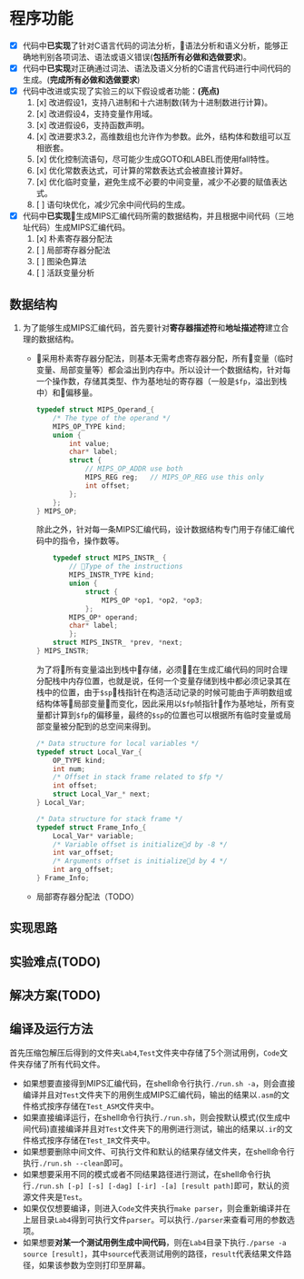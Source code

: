 # 程序功能

- [x] 代码中**已实现**了针对C语言代码的词法分析，语法分析和语义分析，能够正确地判别各项词法、语法或语义错误(**包括所有必做和选做要求**)。
- [x] 代码中**已实现**对正确通过词法、语法及语义分析的C语言代码进行中间代码的生成。(**完成所有必做和选做要求**)
- [x] 代码中改进或实现了实验三的以下假设或者功能：**(亮点)**  
    1. [x] 改进假设1，支持八进制和十六进制数(转为十进制数进行计算)。
    2. [x] 改进假设4，支持变量作用域。
    3. [x] 改进假设6，支持函数声明。
    4. [x] 改进要求3.2，高维数组也允许作为参数。此外，结构体和数组可以互相嵌套。
    5. [x] 优化控制流语句，尽可能少生成GOTO和LABEL而使用fall特性。
    6. [x] 优化常数表达式，可计算的常数表达式会被直接计算好。
    7. [x] 优化临时变量，避免生成不必要的中间变量，减少不必要的赋值表达式。
    8. [ ] 语句块优化，减少冗余中间代码的生成。
- [x] 代码中**已实现**生成MIPS汇编代码所需的数据结构，并且根据中间代码（三地址代码）生成MIPS汇编代码。
    1. [x] 朴素寄存器分配法
    2. [ ] 局部寄存器分配法
    3. [ ] 图染色算法
    4. [ ] 活跃变量分析

## 数据结构

1. 为了能够生成MIPS汇编代码，首先要针对**寄存器描述符**和**地址描述符**建立合理的数据结构。

    - 采用朴素寄存器分配法，则基本无需考虑寄存器分配，所有变量（临时变量、局部变量等）都会溢出到内存中。所以设计一个数据结构，针对每一个操作数，存储其类型、作为基地址的寄存器（一般是``$fp``，溢出到栈中）和偏移量。

        ```cpp
        typedef struct MIPS_Operand_{
            /* The type of the operand */
            MIPS_OP_TYPE kind;
            union {
                int value;
                char* label;
                struct { 
                    // MIPS_OP_ADDR use both
                    MIPS_REG reg;   // MIPS_OP_REG use this only
                    int offset;
                };
            };
        } MIPS_OP;
        ```
        除此之外，针对每一条MIPS汇编代码，设计数据结构专门用于存储汇编代码中的指令，操作数等。

        ```cpp
            typedef struct MIPS_INSTR_ {
                // Type of the instructions
                MIPS_INSTR_TYPE kind;
                union {
                    struct {
                        MIPS_OP *op1, *op2, *op3;
                    };
                MIPS_OP* operand;
                char* label;
                };
            struct MIPS_INSTR_ *prev, *next;
        } MIPS_INSTR;
        ```

        为了将所有变量溢出到栈中存储，必须在生成汇编代码的同时合理分配栈中内存位置，也就是说，任何一个变量存储到栈中都必须记录其在栈中的位置，由于``$sp``栈指针在构造活动记录的时候可能由于声明数组或结构体等局部变量而变化，因此采用以``$fp``帧指针作为基地址，所有变量都计算到``$fp``的偏移量，最终的``$sp``的位置也可以根据所有临时变量或局部变量被分配到的总空间来得到。

        ```cpp
        /* Data structure for local variables */
        typedef struct Local_Var_{
            OP_TYPE kind;
            int num;
            /* Offset in stack frame related to $fp */
            int offset;
            struct Local_Var_* next;
        } Local_Var;

        /* Data structure for stack frame */
        typedef struct Frame_Info_{
            Local_Var* variable;
            /* Variable offset is initialized by -8 */
            int var_offset;
            /* Arguments offset is initialized by 4 */
            int arg_offset;
        } Frame_Info;
        ``` 
    - 局部寄存器分配法（TODO）

## 实现思路

## 实验难点(TODO)

## 解决方案(TODO)

## 编译及运行方法

首先压缩包解压后得到的文件夹``Lab4``,``Test``文件夹中存储了5个测试用例，``Code``文件夹存储了所有代码文件。

- 如果想要直接得到MIPS汇编代码，在shell命令行执行``./run.sh -a``，则会直接编译并且对``Test``文件夹下的用例生成MIPS汇编代码，输出的结果以``.asm``的文件格式按序存储在``Test_ASM``文件夹中。
- 如果直接编译运行，在shell命令行执行``./run.sh``，则会按默认模式(仅生成中间代码)直接编译并且对``Test``文件夹下的用例进行测试，输出的结果以``.ir``的文件格式按序存储在``Test_IR``文件夹中。
- 如果想要删除中间文件、可执行文件和默认的结果存储文件夹，在shell命令行执行``./run.sh --clean``即可。
- 如果想要采用不同的模式或者不同结果路径进行测试，在shell命令行执行``./run.sh [-p] [-s] [-dag] [-ir] -[a] [result path]``即可，默认的资源文件夹是``Test``。
- 如果仅仅想要编译，则进入``Code``文件夹执行``make parser``，则会重新编译并在上层目录``Lab4``得到可执行文件``parser``。可以执行``./parser``来查看可用的参数选项。
- 如果想要**对某一个测试用例生成中间代码**，则在``Lab4``目录下执行``./parse -a source [result]``，其中``source``代表测试用例的路径，``result``代表结果文件路径，如果该参数为空则打印至屏幕。
